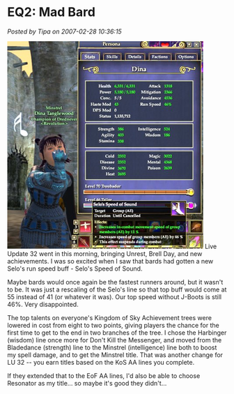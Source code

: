 # EQ2: Mad Bard

*Posted by Tipa on 2007-02-28 10:36:15*

![madbard.jpg](../../../uploads/2007/02/madbard.jpg)
Live Update 32 went in this morning, bringing Unrest, Brell Day, and new achievements. I was so excited when I saw that bards had gotten a new Selo's run speed buff - Selo's Speed of Sound.

Maybe bards would once again be the fastest runners around, but it wasn't to be. It was just a rescaling of the Selo's line so that top buff would come at 55 instead of 41 (or whatever it was). Our top speed without J-Boots is still 46%. Very disappointed.

The top talents on everyone's Kingdom of Sky Achievement trees were lowered in cost from eight to two points, giving players the chance for the first time to get to the end in two branches of the tree. I chose the Harbinger (wisdom) line once more for Don't Kill the Messenger, and moved from the Bladedance (strength) line to the Minstrel (intelligence) line both to boost my spell damage, and to get the Minstrel title. That was another change for LU 32 -- you earn titles based on the KoS AA lines you complete.

If they extended that to the EoF AA lines, I'd also be able to choose Resonator as my title... so maybe it's good they didn't...

